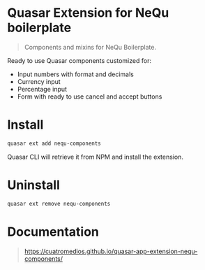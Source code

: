Quasar Extension for NeQu boilerplate
===

> Components and mixins for NeQu Boilerplate.

Ready to use Quasar components customized for:
* Input numbers with format and decimals
* Currency input
* Percentage input
* Form with ready to use cancel and accept buttons


# Install
```bash
quasar ext add nequ-components
```
Quasar CLI will retrieve it from NPM and install the extension.

# Uninstall
```bash
quasar ext remove nequ-components
```

# Documentation
> https://cuatromedios.github.io/quasar-app-extension-nequ-components/


